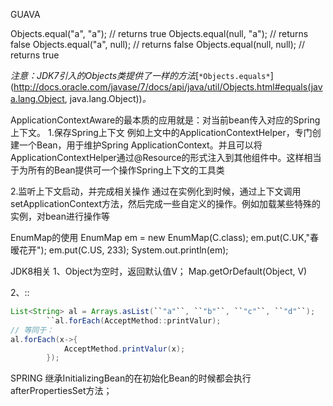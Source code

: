 GUAVA

Objects.equal("a", "a"); // returns true
Objects.equal(null, "a"); // returns false
Objects.equal("a", null); // returns false
Objects.equal(null, null); // returns true

*注意：JDK7引入的Objects类提供了一样的方法*[`*Objects.equals*`](http://docs.oracle.com/javase/7/docs/api/java/util/Objects.html#equals(java.lang.Object, java.lang.Object))*。*



ApplicationContextAware的最本质的应用就是：对当前bean传入对应的Spring上下文。
1.保存Spring上下文
例如上文中的ApplicationContextHelper，专门创建一个Bean，用于维护Spring ApplicationContext。并且可以将ApplicationContextHelper通过@Resource的形式注入到其他组件中。这样相当于为所有的Bean提供可一个操作Spring上下文的工具类

2.监听上下文启动，并完成相关操作
通过在实例化到时候，通过上下文调用setApplicationContext方法，然后完成一些自定义的操作。例如加载某些特殊的实例，对bean进行操作等

EnumMap的使用
EnumMap em = new EnumMap(C.class); 
em.put(C.UK,"春暧花开");
em.put(C.US, 233);
System.out.println(em);

JDK8相关
1、Object为空时，返回默认值V；
Map.getOrDefault(Object, V)

2、:: 

```java
List<String> al = Arrays.asList(``"a"``, ``"b"``, ``"c"``, ``"d"``);
        ``al.forEach(AcceptMethod::printValur);
// 等同于：
al.forEach(x->{
            AcceptMethod.printValur(x);
        });
```

SPRING
继承InitializingBean的在初始化Bean的时候都会执行afterPropertiesSet方法；



